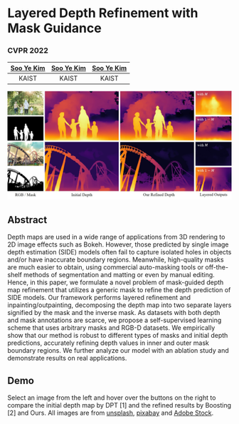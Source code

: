 # Layered Depth Refinement with Mask Guidance
### CVPR 2022
<!-- <h4><a href="https://sites.google.com/view/sooyekim">Soo Ye Kim</a></h4>
<h5>KAIST</h5>
<br> -->
<!-- <table>
  <tr>
    <th><a href="https://sites.google.com/view/sooyekim">Soo Ye Kim</a></th>
    <th><a href="https://sites.google.com/view/sooyekim">Soo Ye Kim</a></th>
    <th><a href="https://sites.google.com/view/sooyekim">Soo Ye Kim</a></th>
  </tr>
  <tr style='font-weight:300'>
    <td>KAIST</td>
    <td>KAIST</td>
    <td>KAIST</td>
  </tr>
</table> -->

| [Soo Ye Kim](https://sites.google.com/view/sooyekim) | [Soo Ye Kim](https://sites.google.com/view/sooyekim) | [Soo Ye Kim](https://sites.google.com/view/sooyekim) | 
|:---:|:---:|:---:| 
| KAIST | KAIST | KAIST |  

<img src="./images/teaser.jpg" alt="teaser"></img>

## Abstract
<div style="text-align: left">
Depth maps are used in a wide range of applications from 3D rendering to 2D image effects such as Bokeh. However, those predicted by single image depth estimation (SIDE) models often fail to capture isolated holes in objects and/or have inaccurate boundary regions. Meanwhile, high-quality masks are much easier to obtain, using commercial auto-masking tools or off-the-shelf methods of segmentation and matting or even by manual editing. Hence, in this paper, we formulate a novel problem of mask-guided depth map refinement that utilizes a generic mask to refine the depth prediction of SIDE models. Our framework performs layered refinement and inpainting/outpainting, decomposing the depth map into two separate layers signified by the mask and the inverse mask. As datasets with both depth and mask annotations are scarce, we propose a self-supervised learning scheme that uses arbitrary masks and RGB-D datasets. We empirically show that our method is robust to different types of masks and initial depth predictions, accurately refining depth values in inner and outer mask boundary regions. We further analyze our model with an ablation study and demonstrate results on real applications.
</div>

## Demo
<div style="text-align: left">
Select an image from the left and hover over the buttons on the right to compare the initial depth map by DPT [1] and the refined results by Boosting [2] and Ours. All images are from <a href="https://unsplash.com/">unsplash</a>, <a href="https://pixabay.com/">pixabay</a> and <a href="https://stock.adobe.com/">Adobe Stock</a>.  
</div>
